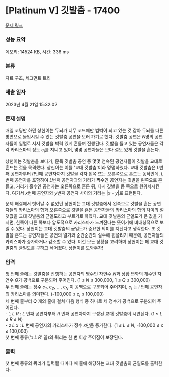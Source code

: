 # [Platinum V] 깃발춤 - 17400 

[문제 링크](https://www.acmicpc.net/problem/17400) 

### 성능 요약

메모리: 14524 KB, 시간: 336 ms

### 분류

자료 구조, 세그먼트 트리

### 제출 일자

2023년 4월 21일 15:32:02

### 문제 설명

<p>매일 코딩만 하던 상헌이는 두뇌가 너무 코드에만 범벅이 되고 있는 것 같아 두뇌를 다른 방면으로 몰입시킬 수 있는 깃발춤 공연을 보러 가기로 했다. 깃발춤 공연은 <em>N</em>명의 공연자들이 일렬로 서서 깃발을 박력 있게 흔들며 진행된다. 깃발을 들고 있는 공연자들은 각각 카리스마의 정도 <em>c<sub>i</sub></em>를 지니고 있어, 몇몇 공연자들은 보다 절도 있게 깃발을 흔든다.</p>

<p>상헌이는 깃발춤을 보다가, 문득 깃발춤 공연 중 몇몇 연속된 공연자들이 깃발을 교대로 흔드는 것을 목격했다. 상헌이는 이를 '교대 깃발춤'이라 명명하였다. 교대 깃발춤은 <em>L</em>번째 공연자부터 <em>R</em>번째 공연자까지 깃발을 각자 왼쪽 또는 오른쪽으로 흔드는 동작인데, <em>L</em>번째 공연자를 포함하여 <em>L</em>번째 공연자과의 거리가 짝수인 공연자는 깃발을 왼쪽으로 흔들고, 거리가 홀수인 공연자는 오른쪽으로 흔든 뒤, 다시 깃발을 몸 쪽으로 원위치시킨다. 여기서 <em>x</em>번째 공연자와 <em>y</em>번째 공연자 사이의 거리는 |<em>x</em> - <em>y</em>|로 표현된다.</p>

<p>문제 해결에서 벗어날 수 없었던 상헌이는 교대 깃발춤에서 왼쪽으로 깃발을 흔든 공연자들의 카리스마의 합과 오른쪽으로 깃발을 흔든 공연자들의 카리스마의 합의 차이의 절댓값을 교대 깃발춤의 균일도라고 부르기로 하였다. 교대 깃발춤의 균일도가 큰 값을 가지면, 한쪽이 다른 쪽보다 압도적으로 카리스마가 느껴진다는 뜻이기에 비대칭적으로 보일 수 있다. 상헌이는 교대 깃발춤의 균일도가 중요한 의미를 지닌다고 생각한다. 또 깃발을 흔드는 공연자들은 공연의 열기와 순간순간의 실수에 휩쓸리기 때문에, 공연자들의 카리스마가 증가하거나 감소할 수 있다. 이런 모든 상황을 고려하며 상헌이는 매 교대 깃발춤의 균일도를 구하고 싶어졌다. 상헌이를 도와주자!</p>

### 입력 

 <p>첫 번째 줄에는 깃발춤을 진행하는 공연자의 명수인 자연수 <em>N</em>과 상황 변화의 개수인 자연수 <em>Q</em>가 공백으로 구분되어 주어진다. (1 ≤ <em>N</em> ≤ 300,000, 1 ≤ <em>Q</em> ≤ 300,000)<br>
두 번째 줄에는 정수 <em>c<sub>1</sub></em>, <em>c<sub>2</sub></em>, ..., <em>c<sub>N</sub></em> 이 공백으로 구분되어 주어지며, <em>c<sub>i</sub></em> 는 <em>i </em>번째 공연자의 카리스마를 의미한다. (-100,000 ≤ <em>c<sub>i</sub></em> ≤ 100,000)<br>
세 번째 줄부터<em> Q </em>개의 줄에 걸쳐 다음 형식 중 하나로 세 정수가 공백으로 구분되어 주어진다.<br>
- <code>1</code> <em>L</em> <em>R</em> : <em>L </em>번째 공연자부터 <em>R</em> 번째 공연자까지 구성된 교대 깃발춤이 시연된다. (1 ≤ <em>L</em> ≤ <em>R</em> ≤ <em>N</em>)<br>
- <code>2</code> <em>L</em> <em>x</em> : <em>L </em>번째 공연자의 카리스마가 정수 <em>x</em>만큼 증가한다. (1 ≤ <em>L</em> ≤ <em>N</em>, -100,000 ≤ x ≤ 100,000)<br>
첫 번째 종류('<code>1</code> <em>L</em> <em>R</em>' 꼴)의 쿼리는 한 번 이상 주어짐이 보장된다.</p>

### 출력 

 <p>첫 번째 종류의 쿼리가 입력될 때마다 매 줄에 해당하는 교대 깃발춤의 균일도를 출력한다.</p>

